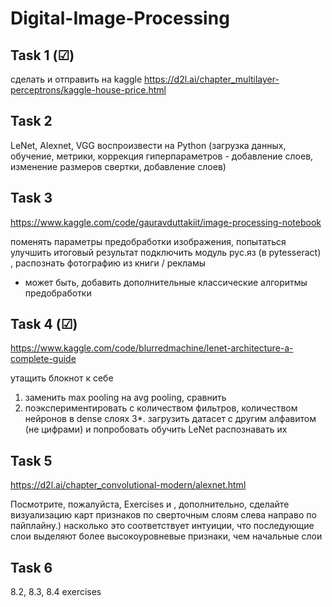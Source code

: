 # Digital-Image-Processing

## Task 1 (☑)
сделать и отправить на kaggle https://d2l.ai/chapter_multilayer-perceptrons/kaggle-house-price.html

## Task 2
LeNet, Alexnet, VGG воспроизвести на Python (загрузка данных, обучение, метрики, коррекция гиперпараметров - добавление слоев, изменение размеров свертки, добавление слоев)

## Task 3
https://www.kaggle.com/code/gauravduttakiit/image-processing-notebook

поменять параметры предобработки изображения, попытаться улучшить итоговый результат
подключить модуль рус.яз (в pytesseract) , распознать фотографию из книги / рекламы

+ может быть, добавить дополнительные классические алгоритмы предобработки

## Task 4 (☑)
https://www.kaggle.com/code/blurredmachine/lenet-architecture-a-complete-guide

утащить блокнот к себе
1. заменить max pooling на avg pooling, сравнить
2. поэкспериментировать с количеством фильтров, количеством нейронов в dense слоях
3*. загрузить датасет с другим алфавитом (не цифрами) и попробовать обучить LeNet распознавать их

## Task 5
https://d2l.ai/chapter_convolutional-modern/alexnet.html

Посмотрите, пожалуйста, Exercises и , дополнительно, сделайте визуализацию карт признаков по сверточным слоям слева направо по пайплайну.)
насколько это соответствует интуиции, что последующие слои выделяют более высокоуровневые признаки, чем начальные слои

## Task 6
8.2, 8.3, 8.4 exercises
